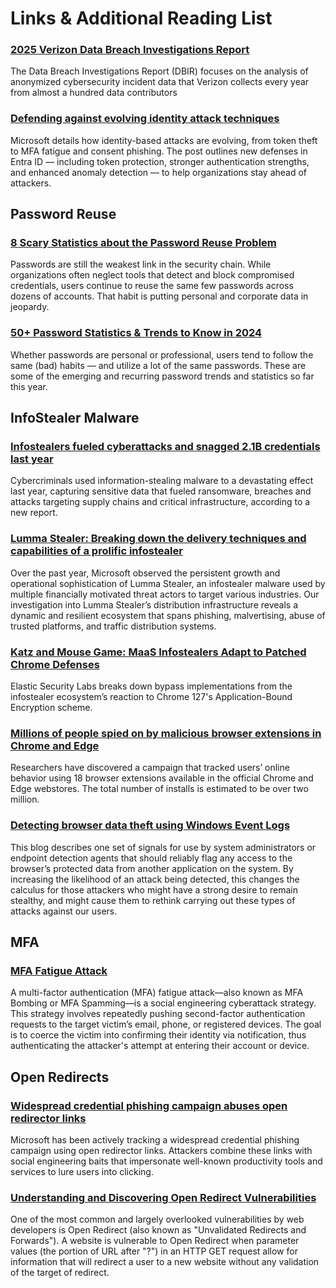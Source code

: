 # Links & Additional Reading List

### [2025 Verizon Data Breach Investigations Report](https://www.verizon.com/business/resources/Ta1a/reports/2025-dbir-data-breach-investigations-report.pdf)
The Data Breach Investigations Report (DBIR) focuses on the analysis of anonymized
cybersecurity incident data that Verizon collects every year from almost a hundred
data contributors

### [Defending against evolving identity attack techniques](https://www.microsoft.com/en-us/security/blog/2025/05/29/defending-against-evolving-identity-attack-techniques/)
Microsoft details how identity-based attacks are evolving, from token theft to MFA fatigue and consent phishing. The post outlines new defenses in Entra ID — including token protection, stronger authentication strengths, and enhanced anomaly detection — to help organizations stay ahead of attackers.

## Password Reuse
### [8 Scary Statistics about the Password Reuse Problem](https://www.enzoic.com/blog/8-stats-on-password-reuse/)
Passwords are still the weakest link in the security chain. While organizations often neglect tools that detect and block compromised credentials, users continue to reuse the same few passwords across dozens of accounts. That habit is putting personal and corporate data in jeopardy.

### [50+ Password Statistics & Trends to Know in 2024](https://jumpcloud.com/blog/password-statistics-trends)
Whether passwords are personal or professional, users tend to follow the same (bad) habits — and utilize a lot of the same passwords. These are some of the emerging and recurring password trends and statistics so far this year.

## InfoStealer Malware
### [Infostealers fueled cyberattacks and snagged 2.1B credentials last year](https://cyberscoop.com/infostealers-cybercrime-surged-2024-flashpoint/)
Cybercriminals used information-stealing malware to a devastating effect last year, capturing sensitive data that fueled ransomware, breaches and attacks targeting supply chains and critical infrastructure, according to a new report.

### [Lumma Stealer: Breaking down the delivery techniques and capabilities of a prolific infostealer](https://www.microsoft.com/en-us/security/blog/2025/05/21/lumma-stealer-breaking-down-the-delivery-techniques-and-capabilities-of-a-prolific-infostealer/)
Over the past year, Microsoft observed the persistent growth and operational sophistication of Lumma Stealer, an infostealer malware used by multiple financially motivated threat actors to target various industries. Our investigation into Lumma Stealer’s distribution infrastructure reveals a dynamic and resilient ecosystem that spans phishing, malvertising, abuse of trusted platforms, and traffic distribution systems. 

### [Katz and Mouse Game: MaaS Infostealers Adapt to Patched Chrome Defenses](https://www.elastic.co/security-labs/katz-and-mouse-game)
Elastic Security Labs breaks down bypass implementations from the infostealer ecosystem’s reaction to Chrome 127's Application-Bound Encryption scheme.

### [Millions of people spied on by malicious browser extensions in Chrome and Edge](https://www.malwarebytes.com/blog/news/2025/07/millions-of-people-spied-on-by-malicious-browser-extensions-in-chrome-and-edge)
Researchers have discovered a campaign that tracked users’ online behavior using 18 browser extensions available in the official Chrome and Edge webstores. The total number of installs is estimated to be over two million.

### [Detecting browser data theft using Windows Event Logs](https://security.googleblog.com/2024/04/detecting-browser-data-theft-using.html)
This blog describes one set of signals for use by system administrators or endpoint detection agents that should reliably flag any access to the browser’s protected data from another application on the system. By increasing the likelihood of an attack being detected, this changes the calculus for those attackers who might have a strong desire to remain stealthy, and might cause them to rethink carrying out these types of attacks against our users.

## MFA
### [MFA Fatigue Attack](https://www.beyondtrust.com/resources/glossary/mfa-fatigue-attack)
A multi-factor authentication (MFA) fatigue attack—also known as MFA Bombing or MFA Spamming—is a social engineering cyberattack strategy. This strategy involves repeatedly pushing second-factor authentication requests to the target victim’s email, phone, or registered devices. The goal is to coerce the victim into confirming their identity via notification, thus authenticating the attacker's attempt at entering their account or device.

## Open Redirects
### [Widespread credential phishing campaign abuses open redirector links](https://www.microsoft.com/en-us/security/blog/2021/08/26/widespread-credential-phishing-campaign-abuses-open-redirector-links/)
Microsoft has been actively tracking a widespread credential phishing campaign using open redirector links. Attackers combine these links with social engineering baits that impersonate well-known productivity tools and services to lure users into clicking.

### [Understanding and Discovering Open Redirect Vulnerabilities](https://www.trustwave.com/en-us/resources/blogs/spiderlabs-blog/understanding-and-discovering-open-redirect-vulnerabilities/)
One of the most common and largely overlooked vulnerabilities by web developers is Open Redirect (also known as "Unvalidated Redirects and Forwards"). A website is vulnerable to Open Redirect when parameter values (the portion of URL after "?") in an HTTP GET request allow for information that will redirect a user to a new website without any validation of the target of redirect.

